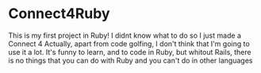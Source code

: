 # Connect4Ruby
This is my first project in Ruby! I didnt know what to do so I just made a Connect 4
Actually, apart from code golfing, I don't think that I'm going to use it a lot.
It's funny to learn, and to code in Ruby, but whitout Rails, there is no things that you can do with Ruby and you can't do in other languages
